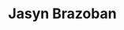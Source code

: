 ---
pid: ch354
title: Jasyn Brazoban
location_transcription: Kimmel Center
coordinates: "[-75.165136466955, 39.946603237586]"
zipcode: '19114'
gen_neighborhood: Northeast Philadelphia
neighborhood: Torresdale
outside_phl: 
age: '17'
age_range: 13-19
instagram: 
image_file_name: ch_354.jpg
proposal_transcription: 
topic: Person,Music
topic_summary: 0, 0
type: 
keywords_other: 
credit: "#Kaylissa"
image_labels: 
twitter: 
facebook: 
permalink: "/monuments/ch354/"
layout: item-page
---
